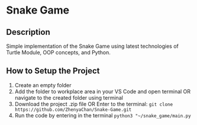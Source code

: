 # Snake Game

## Description
Simple implementation of the Snake Game  using latest technologies of Turtle Module, OOP concepts, and Python.

## How to Setup the Project
1. Create an empty folder
2. Add the folder to workplace area in your VS Code and open terminal OR navigate to the created folder using terminal
3. Download the project .zip file OR Enter to the terminal:
   `git clone https://github.com/ZhenyaChan/Snake-Game.git`
4. Run the code by entering in the terminal `python3 "~/snake_game/main.py`
